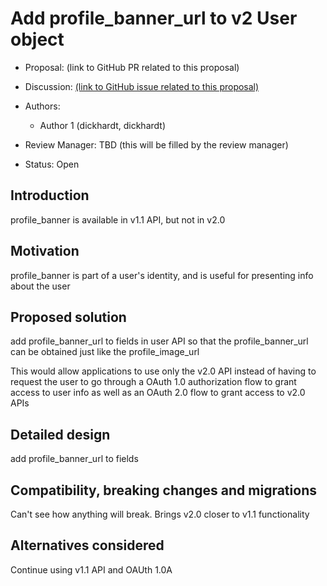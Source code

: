 # Add profile_banner_url to v2 User object 

-   Proposal: (link to GitHub PR related to this proposal)
-   Discussion: [(link to GitHub issue related to this proposal)](https://github.com/twitterdev/open-evolution/issues/13)
-   Authors:
    -   Author 1 (dickhardt, dickhardt)

-   Review Manager: TBD (this will be filled by the review manager)
-   Status: Open

## Introduction

profile_banner is available in v1.1 API, but not in v2.0

## Motivation

profile_banner is part of a user's identity, and is useful for presenting info about the user

## Proposed solution

add profile_banner_url to fields in user API so that the profile_banner_url can be obtained just like the profile_image_url

This would allow applications to use only the v2.0 API instead of having to request the user to go through a OAuth 1.0 authorization flow to grant access to user info as well as an OAuth 2.0 flow to grant access to v2.0 APIs

## Detailed design

add profile_banner_url to fields

## Compatibility, breaking changes and migrations

Can't see how anything will break. Brings v2.0 closer to v1.1 functionality

## Alternatives considered

Continue using v1.1 API and OAUth 1.0A <blech>
